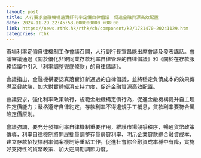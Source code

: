 ```yaml
---
layout: post
title: 人行要求金融機構落實好利率定價自律倡議　促進金融資源高效配置
date: 2024-11-29 22:45:53.000000000 +08:00
link: https://news.rthk.hk/rthk/ch/component/k2/1781470-20241129.htm
categories: rthk
---
```


市場利率定價自律機制工作會議召開，人行副行長宣昌能出席會議及發表講話。會議審議通過《關於優化非銀同業存款利率自律管理的自律倡議》和《關於在存款服務協議中引入「利率調整兜底條款」的自律倡議》。

會議指出，金融機構要認真落實好新通過的自律倡議，並將穩定負債成本的效果傳導至貸款端，加大對實體經濟支持力度，促進金融資源高效配置。

會議要求，強化利率政策執行，規範金融機構定價行為，促進金融機構提升自主理性定價能力；嚴格遵守自律約定，存款利率不得違規手工補息，貸款利率要符合風險定價原則。

會議強調，要充分發揮利率自律機制重要作用，維護市場競爭秩序，暢通貨幣政策傳導，利率自律機制將開展批量調整存量房貸利率、明示企業貸款綜合融資成本、建立存款招投標利率備案機制等重點工作，促進社會綜合融資成本穩中有降，實施好支持性的貨幣政策、加大逆周期調節力度。
